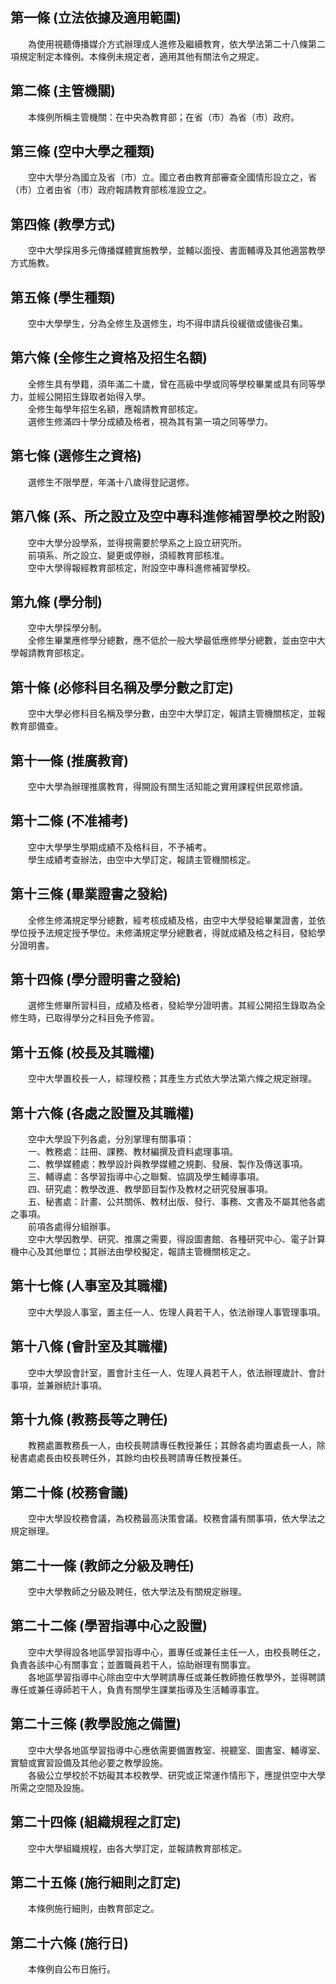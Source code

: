 第一條 (立法依據及適用範圍)
---------------------------
　　為使用視聽傳播媒介方式辦理成人進修及繼續教育，依大學法第二十八條第二項規定制定本條例。本條例未規定者，適用其他有關法令之規定。  


第二條 (主管機關)
-----------------
　　本條例所稱主管機關：在中央為教育部；在省（市）為省（市）政府。  


第三條 (空中大學之種類)
-----------------------
　　空中大學分為國立及省（市）立。國立者由教育部審查全國情形設立之，省（市）立者由省（市）政府報請教育部核准設立之。  


第四條 (教學方式)
-----------------
　　空中大學採用多元傳播媒體實施教學，並輔以面授、書面輔導及其他適當教學方式施教。  


第五條 (學生種類)
-----------------
　　空中大學學生，分為全修生及選修生，均不得申請兵役緩徵或儘後召集。  


第六條 (全修生之資格及招生名額)
-------------------------------
　　全修生具有學籍，須年滿二十歲，曾在高級中學或同等學校畢業或具有同等學力，並經公開招生錄取者始得入學。  
　　全修生每學年招生名額，應報請教育部核定。  
　　選修生修滿四十學分成績及格者，視為其有第一項之同等學力。  


第七條 (選修生之資格)
---------------------
　　選修生不限學歷，年滿十八歲得登記選修。  


第八條 (系、所之設立及空中專科進修補習學校之附設)
-------------------------------------------------
　　空中大學分設學系，並得視需要於學系之上設立研究所。  
　　前項系、所之設立、變更或停辦，須經教育部核准。  
　　空中大學得報經教育部核定，附設空中專科進修補習學校。  


第九條 (學分制)
---------------
　　空中大學採學分制。  
　　全修生畢業應修學分總數，應不低於一般大學最低應修學分總數，並由空中大學報請教育部核定。  


第十條 (必修科目名稱及學分數之訂定)
-----------------------------------
　　空中大學必修科目名稱及學分數，由空中大學訂定，報請主管機關核定，並報教育部備查。  


第十一條 (推廣教育)
-------------------
　　空中大學為辦理推廣教育，得開設有關生活知能之實用課程供民眾修讀。  


第十二條 (不准補考)
-------------------
　　空中大學學生學期成績不及格科目，不予補考。  
　　學生成績考查辦法，由空中大學訂定，報請主管機關核定。  


第十三條 (畢業證書之發給)
-------------------------
　　全修生修滿規定學分總數，經考核成績及格，由空中大學發給畢業證書，並依學位授予法規定授予學位。未修滿規定學分總數者，得就成績及格之科目，發給學分證明書。  


第十四條 (學分證明書之發給)
---------------------------
　　選修生修畢所習科目，成績及格者，發給學分證明書。其經公開招生錄取為全修生時，已取得學分之科目免予修習。  


第十五條 (校長及其職權)
-----------------------
　　空中大學置校長一人，綜理校務；其產生方式依大學法第六條之規定辦理。  


第十六條 (各處之設置及其職權)
-----------------------------
　　空中大學設下列各處，分別掌理有關事項：  
　　一、教務處：註冊、課務、教材編撰及資料處理事項。  
　　二、教學媒體處：教學設計與教學媒體之規劃、發展、製作及傳送事項。  
　　三、輔導處：各學習指導中心之聯繫、協調及學生輔導事項。  
　　四、研究處：教學改進、教學節目製作及教材之研究發展事項。  
　　五、秘書處：計畫、公共關係、教材出版、發行、事務、文書及不屬其他各處之事項。  
　　前項各處得分組辦事。  
　　空中大學因教學、研究、推廣之需要，得設圖書館、各種研究中心、電子計算機中心及其他單位；其辦法由學校擬定，報請主管機關核定之。  


第十七條 (人事室及其職權)
-------------------------
　　空中大學設人事室，置主任一人、佐理人員若干人，依法辦理人事管理事項。  


第十八條 (會計室及其職權)
-------------------------
　　空中大學設會計室，置會計主任一人、佐理人員若干人，依法辦理歲計、會計事項，並兼辦統計事項。  


第十九條 (教務長等之聘任)
-------------------------
　　教務處置教務長一人，由校長聘請專任教授兼任；其餘各處均置處長一人，除秘書處處長由校長聘任外，其餘均由校長聘請專任教授兼任。  


第二十條 (校務會議)
-------------------
　　空中大學設校務會議，為校務最高決策會議。校務會議有關事項，依大學法之規定辦理。  


第二十一條 (教師之分級及聘任)
-----------------------------
　　空中大學教師之分級及聘任，依大學法及有關規定辦理。  


第二十二條 (學習指導中心之設置)
-------------------------------
　　空中大學得設各地區學習指導中心，置專任或兼任主任一人，由校長聘任之，負責各該中心有關事宜；並置職員若干人，協助辦理有關事宜。  
　　各地區學習指導中心除由空中大學聘請專任或兼任教師擔任教學外，並得聘請專任或兼任導師若干人，負責有關學生課業指導及生活輔導事宜。  


第二十三條 (教學設施之備置)
---------------------------
　　空中大學各地區學習指導中心應依需要備置教室、視聽室、圖書室、輔導室、實驗或實習設備及其他必要之教學設施。  
　　各級公立學校於不妨礙其本校教學、研究或正常運作情形下，應提供空中大學所需之空間及設施。  


第二十四條 (組織規程之訂定)
---------------------------
　　空中大學組織規程，由各大學訂定，並報請教育部核定。  


第二十五條 (施行細則之訂定)
---------------------------
　　本條例施行細則，由教育部定之。  


第二十六條 (施行日)
-------------------
　　本條例自公布日施行。